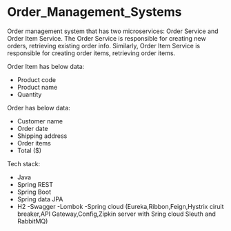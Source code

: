 # Order_Management_Systems

Order management system that has two microservices: Order Service and Order Item Service. The Order Service is responsible for creating new orders, retrieving existing order info. Similarly, Order Item Service is responsible for creating order items, retrieving order items.

Order Item has below data:
-	Product code
-	Product name
-	Quantity


Order has below data:
-	Customer name	
-	Order date
-	Shipping address
-	Order items
-	Total ($)


Tech stack:
- Java
- Spring REST 
- Spring Boot
- Spring data JPA
- H2
-Swagger
-Lombok
-Spring cloud (Eureka,Ribbon,Feign,Hystrix ciruit breaker,API Gateway,Config,Zipkin server with Sring cloud Sleuth and RabbitMQ)

